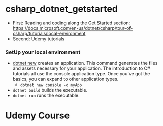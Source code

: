 # csharp_dotnet_getstarted
* First: Reading and coding along the Get Started section: https://docs.microsoft.com/en-us/dotnet/csharp/tour-of-csharp/tutorials/local-environment
* Second: Udemy tutorials

### SetUp your local environment
* [dotnet new](https://docs.microsoft.com/en-us/dotnet/core/tools/dotnet-new) creates an application. This command generates the files and assets necessary for your application. The introduction to C# tutorials all use the console application type. Once you've got the basics, you can expand to other application types.
  * `dotnet new console -o myApp`
* `dotnet build` builds the executable.
* `dotnet run` runs the executable.

# Udemy Course

### 
